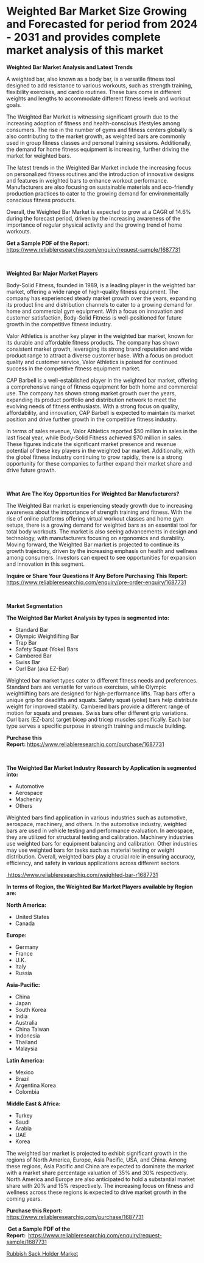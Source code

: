 <p><h1>Weighted Bar Market Size Growing and Forecasted for period from 2024 - 2031 and provides complete market analysis of this market</h1></p><p><strong>Weighted Bar Market Analysis and Latest Trends</strong></p>
<p><p>A weighted bar, also known as a body bar, is a versatile fitness tool designed to add resistance to various workouts, such as strength training, flexibility exercises, and cardio routines. These bars come in different weights and lengths to accommodate different fitness levels and workout goals.</p><p>The Weighted Bar Market is witnessing significant growth due to the increasing adoption of fitness and health-conscious lifestyles among consumers. The rise in the number of gyms and fitness centers globally is also contributing to the market growth, as weighted bars are commonly used in group fitness classes and personal training sessions. Additionally, the demand for home fitness equipment is increasing, further driving the market for weighted bars.</p><p>The latest trends in the Weighted Bar Market include the increasing focus on personalized fitness routines and the introduction of innovative designs and features in weighted bars to enhance workout performance. Manufacturers are also focusing on sustainable materials and eco-friendly production practices to cater to the growing demand for environmentally conscious fitness products.</p><p>Overall, the Weighted Bar Market is expected to grow at a CAGR of 14.6% during the forecast period, driven by the increasing awareness of the importance of regular physical activity and the growing trend of home workouts.</p></p>
<p><strong>Get a Sample PDF of the Report:&nbsp;</strong> <a href="https://www.reliableresearchiq.com/enquiry/request-sample/1687731">https://www.reliableresearchiq.com/enquiry/request-sample/1687731</a></p>
<p>&nbsp;</p>
<p><strong>Weighted Bar Major Market Players</strong></p>
<p><p>Body-Solid Fitness, founded in 1989, is a leading player in the weighted bar market, offering a wide range of high-quality fitness equipment. The company has experienced steady market growth over the years, expanding its product line and distribution channels to cater to a growing demand for home and commercial gym equipment. With a focus on innovation and customer satisfaction, Body-Solid Fitness is well-positioned for future growth in the competitive fitness industry.</p><p>Valor Athletics is another key player in the weighted bar market, known for its durable and affordable fitness products. The company has shown consistent market growth, leveraging its strong brand reputation and wide product range to attract a diverse customer base. With a focus on product quality and customer service, Valor Athletics is poised for continued success in the competitive fitness equipment market.</p><p>CAP Barbell is a well-established player in the weighted bar market, offering a comprehensive range of fitness equipment for both home and commercial use. The company has shown strong market growth over the years, expanding its product portfolio and distribution network to meet the evolving needs of fitness enthusiasts. With a strong focus on quality, affordability, and innovation, CAP Barbell is expected to maintain its market position and drive further growth in the competitive fitness industry.</p><p>In terms of sales revenue, Valor Athletics reported $50 million in sales in the last fiscal year, while Body-Solid Fitness achieved $70 million in sales. These figures indicate the significant market presence and revenue potential of these key players in the weighted bar market. Additionally, with the global fitness industry continuing to grow rapidly, there is a strong opportunity for these companies to further expand their market share and drive future growth.</p></p>
<p>&nbsp;</p>
<p><strong>What Are The Key Opportunities For Weighted Bar Manufacturers?</strong></p>
<p><p>The Weighted Bar market is experiencing steady growth due to increasing awareness about the importance of strength training and fitness. With the rise of online platforms offering virtual workout classes and home gym setups, there is a growing demand for weighted bars as an essential tool for total body workouts. The market is also seeing advancements in design and technology, with manufacturers focusing on ergonomics and durability. Moving forward, the Weighted Bar market is projected to continue its growth trajectory, driven by the increasing emphasis on health and wellness among consumers. Investors can expect to see opportunities for expansion and innovation in this segment.</p></p>
<p><strong>Inquire or Share Your Questions If Any Before Purchasing This Report:</strong> <a href="https://www.reliableresearchiq.com/enquiry/pre-order-enquiry/1687731">https://www.reliableresearchiq.com/enquiry/pre-order-enquiry/1687731</a></p>
<p>&nbsp;</p>
<p><strong>Market Segmentation</strong></p>
<p><strong>The Weighted Bar Market Analysis by types is segmented into:</strong></p>
<p><ul><li>Standard Bar</li><li>Olympic Weightlifting Bar</li><li>Trap Bar</li><li>Safety Squat (Yoke) Bars</li><li>Cambered Bar</li><li>Swiss Bar</li><li>Curl Bar (aka EZ-Bar)</li></ul></p>
<p><p>Weighted bar market types cater to different fitness needs and preferences. Standard bars are versatile for various exercises, while Olympic weightlifting bars are designed for high-performance lifts. Trap bars offer a unique grip for deadlifts and squats. Safety squat (yoke) bars help distribute weight for improved stability. Cambered bars provide a different range of motion for squats and presses. Swiss bars offer different grip variations. Curl bars (EZ-bars) target bicep and tricep muscles specifically. Each bar type serves a specific purpose in strength training and muscle building.</p></p>
<p><strong>Purchase this Report:&nbsp;</strong><a href="https://www.reliableresearchiq.com/purchase/1687731">https://www.reliableresearchiq.com/purchase/1687731</a></p>
<p>&nbsp;</p>
<p><strong>The Weighted Bar Market Industry Research by Application is segmented into:</strong></p>
<p><ul><li>Automotive</li><li>Aerospace</li><li>Macheniry</li><li>Others</li></ul></p>
<p><p>Weighted bars find application in various industries such as automotive, aerospace, machinery, and others. In the automotive industry, weighted bars are used in vehicle testing and performance evaluation. In aerospace, they are utilized for structural testing and calibration. Machinery industries use weighted bars for equipment balancing and calibration. Other industries may use weighted bars for tasks such as material testing or weight distribution. Overall, weighted bars play a crucial role in ensuring accuracy, efficiency, and safety in various applications across different sectors.</p></p>
<p><a href="https://www.reliableresearchiq.com/weighted-bar-r1687731">&nbsp;https://www.reliableresearchiq.com/weighted-bar-r1687731</a></p>
<p><strong>In terms of Region, the Weighted Bar Market Players available by Region are:</strong></p>
<p>
    <p> <strong> North America: </strong>
        <ul>
            <li>United States</li>
            <li>Canada</li>
        </ul>
        </p> 
    <p> <strong> Europe: </strong>
        <ul>
            <li>Germany</li>
            <li>France</li>
            <li>U.K.</li>
            <li>Italy</li>
            <li>Russia</li>
        </ul>
        </p> 
    <p> <strong> Asia-Pacific: </strong>
        <ul>
            <li>China</li>
            <li>Japan</li>
            <li>South Korea</li>
            <li>India</li>
            <li>Australia</li>
            <li>China Taiwan</li>
            <li>Indonesia</li>
            <li>Thailand</li>
            <li>Malaysia</li>
        </ul>
        </p> 
    <p> <strong> Latin America: </strong>
        <ul>
            <li>Mexico</li>
            <li>Brazil</li>
            <li>Argentina Korea</li>
            <li>Colombia</li>
        </ul>
        </p> 
    <p> <strong> Middle East & Africa: </strong>
        <ul>
            <li>Turkey</li>
            <li>Saudi</li>
            <li>Arabia</li>
            <li>UAE</li>
            <li>Korea</li>
        </ul>
    </p>
    </p>
<p><p>The weighted bar market is projected to exhibit significant growth in the regions of North America, Europe, Asia Pacific, USA, and China. Among these regions, Asia Pacific and China are expected to dominate the market with a market share percentage valuation of 35% and 30% respectively. North America and Europe are also anticipated to hold a substantial market share with 20% and 15% respectively. The increasing focus on fitness and wellness across these regions is expected to drive market growth in the coming years.</p></p>
<p><strong>Purchase this Report: </strong><a href="https://www.reliableresearchiq.com/purchase/1687731">https://www.reliableresearchiq.com/purchase/1687731</a></p>
<p>&nbsp;<strong>Get a Sample PDF of the Report:&nbsp;&nbsp;</strong><a href="https://www.reliableresearchiq.com/enquiry/request-sample/1687731">https://www.reliableresearchiq.com/enquiry/request-sample/1687731</a></p>
<p><strong></strong></p>
<p><p><a href="https://github.com/perkinscortes152/Market-Research-Report-List-1/blob/main/rubbish-sack-holder-market.md">Rubbish Sack Holder Market</a></p></p>